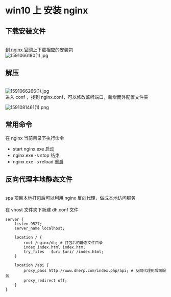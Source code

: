 # win10 上 安装 nginx

<a name="ksfty"></a>
## 下载安装文件

<br />到[ nginx 官网](https://www.cnblogs.com/qfb620/p/5508468.html)上下载相应的安装包<br />![1591066180(1).jpg](https://cdn.nlark.com/yuque/0/2020/jpeg/124135/1591066193664-099159ae-80f2-4f03-b5fd-1e87ad310695.jpeg#align=left&display=inline&height=321&margin=%5Bobject%20Object%5D&name=1591066180%281%29.jpg&originHeight=641&originWidth=753&size=43021&status=done&style=none&width=377)

<a name="Dw7in"></a>
## 解压

<br />![1591066266(1).jpg](https://cdn.nlark.com/yuque/0/2020/jpeg/124135/1591066289526-f4504762-294a-4e1f-887d-fa5556d8f94f.jpeg#align=left&display=inline&height=247&margin=%5Bobject%20Object%5D&name=1591066266%281%29.jpg&originHeight=247&originWidth=649&size=11659&status=done&style=none&width=649)<br />进入 conf ，找到 nginx.conf，可以修改监听端口，新增而外配置文件夹

![1591081461(1).png](https://cdn.nlark.com/yuque/0/2020/png/124135/1591081474421-bb89a20d-1c48-4069-aebe-81c788e830cc.png#align=left&display=inline&height=567&margin=%5Bobject%20Object%5D&name=1591081461%281%29.png&originHeight=567&originWidth=628&size=20788&status=done&style=none&width=628)
<a name="LLMmt"></a>
## 常用命令
在 nginx 当前目录下执行命令<br />

- start nginx.exe 启动
- nginx.exe -s stop 结束
- nginx.exe -s reload 重启



<a name="7bAuG"></a>
## 反向代理本地静态文件

<br />spa 项目本地打包后可以利用 nginx 反向代理，做成本地访问服务<br />
<br />在 vhost 文件夹下新建 dh.conf 文件<br />

```nginx
server {
	listen 9527;
	server_name localhost;
	
	location / {
		root /nginx/dh; # 打包后的静态文件目录
		index index.html index.htm;
		try_files   $uri $uri/ /index.html;
	}
	
	location /api {
		proxy_pass http://www.dherp.com/index.php/api; # 反向代理到后端服务
		proxy_redirect off;
	}
}
```
